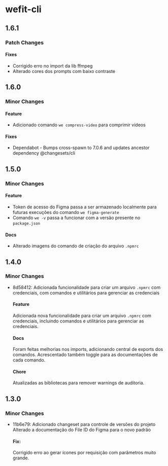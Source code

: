 # wefit-cli

## 1.6.1

### Patch Changes

#### Fixes

- Corrigido erro no import da lib ffmpeg
- Alterado cores dos prompts com baixo contraste

## 1.6.0

### Minor Changes

#### Feature

- Adicionado comando `we compress-video` para comprimir vídeos

#### Fixes

- Dependabot - Bumps cross-spawn to 7.0.6 and updates ancestor dependency @changesets/cli

## 1.5.0

### Minor Changes

#### Feature

- Token de acesso do Figma passa a ser armazenado localmente para futuras execuções do comando `we figma-generate`
- Comando `we -v` passa a funcionar com a versão presente no `package.json`

#### Docs

- Alterado imagens do comando de criação do arquivo `.npmrc`

## 1.4.0

### Minor Changes

- 8d58412: Adicionada funcionalidade para criar um arquivo `.npmrc` com credenciais, com comandos e utilitários para gerenciar as credenciais

  #### Feature

  Adicionada nova funcionalidade para criar um arquivo `.npmrc` com credenciais, incluindo comandos e utilitários para gerenciar as credenciais.

  #### Docs

  Foram feitas melhorias nos imports, adicionando central de exports dos comandos.
  Acrescentado também toggle para as documentações de cada comando.

  #### Chore

  Atualizadas as bibliotecas para remover warnings de auditoria.

## 1.3.0

### Minor Changes

- 11b6e79: Adicionado changeset para controle de versões do projeto
  Alterado a documentação do File ID do Figma para o novo padrão

  #### Fix:

  Corrigido erro ao gerar ícones por requisição com parâmetros muito grande.
